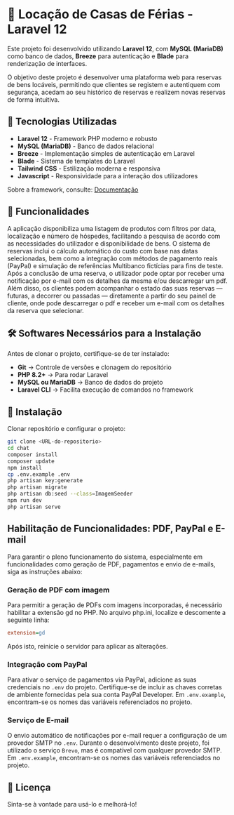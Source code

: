 # 💬 Locação de Casas de Férias - Laravel 12
Este projeto foi desenvolvido utilizando **Laravel 12**, com **MySQL (MariaDB)** como banco de dados, **Breeze** para autenticação e **Blade** para renderização de interfaces. 

O objetivo deste projeto é desenvolver uma plataforma web para reservas de bens locáveis, permitindo que clientes se registem e autentiquem com segurança, acedam ao seu histórico de reservas e realizem novas reservas de forma intuitiva. 

## 🚀 Tecnologias Utilizadas
- **Laravel 12** - Framework PHP moderno e robusto
- **MySQL (MariaDB)** - Banco de dados relacional
- **Breeze** - Implementação simples de autenticação em Laravel
- **Blade** - Sistema de templates do Laravel
- **Tailwind CSS** - Estilização moderna e responsiva
- **Javascript** - Responsividade para a interação dos utilizadores

Sobre a framework, consulte: [Documentação](https://laravel.com/docs/)

## 🎯 Funcionalidades
A aplicação disponibiliza uma listagem de produtos com filtros por data, localização e número de hóspedes, facilitando a pesquisa de acordo com as necessidades do utilizador e disponibilidade de bens. O sistema de reservas inclui o cálculo automático do custo com base nas datas selecionadas, bem como a integração com métodos de pagamento reais (PayPal) e simulação de referências Multibanco fictícias para fins de teste. Após a conclusão de uma reserva, o utilizador pode optar por receber uma notificação por e-mail com os detalhes da mesma e/ou descarregar um pdf. Além disso, os clientes podem acompanhar o estado das suas reservas — futuras, a decorrer ou passadas — diretamente a partir do seu painel de cliente, onde pode descarregar o pdf e receber um e-mail com os detalhes da reserva que selecionar.

## 🛠 Softwares Necessários para a Instalação
Antes de clonar o projeto, certifique-se de ter instalado:
- **Git** → Controle de versões e clonagem do repositório  
- **PHP 8.2+** → Para rodar Laravel  
- **MySQL ou MariaDB** → Banco de dados do projeto  
- **Laravel CLI** → Facilita execução de comandos no framework  

## 🔧 Instalação
Clonar repositório e configurar o projeto:
```bash
git clone <URL-do-repositorio>
cd chat
composer install
composer update
npm install
cp .env.example .env
php artisan key:generate
php artisan migrate
php artisan db:seed --class=ImagemSeeder
npm run dev
php artisan serve
```

## Habilitação de Funcionalidades: PDF, PayPal e E-mail
Para garantir o pleno funcionamento do sistema, especialmente em funcionalidades como geração de PDF, pagamentos e envio de e-mails, siga as instruções abaixo:

### Geração de PDF com imagem
Para permitir a geração de PDFs com imagens incorporadas, é necessário habilitar a extensão gd no PHP.
No arquivo php.ini, localize e descomente a seguinte linha:
```ini
extension=gd
```
Após isto, reinicie o servidor para aplicar as alterações.

### Integração com PayPal
Para ativar o serviço de pagamentos via PayPal, adicione as suas credenciais no `.env` do projeto.
Certifique-se de incluir as chaves corretas de ambiente fornecidas pela sua conta PayPal Developer.
Em `.env.example`, encontram-se os nomes das variáveis referenciados no projeto.

### Serviço de E-mail
O envio automático de notificações por e-mail requer a configuração de um provedor SMTP no `.env`.
Durante o desenvolvimento deste projeto, foi utilizado o serviço `Brevo`, mas é compatível com qualquer provedor SMTP.
Em `.env.example`, encontram-se os nomes das variáveis referenciados no projeto.

## 📄 Licença
Sinta-se à vontade para usá-lo e melhorá-lo!



